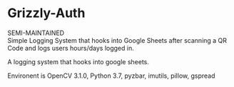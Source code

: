 # Grizzly-Auth
SEMI-MAINTAINED  
Simple Logging System that hooks into Google Sheets
after scanning a QR Code and logs users hours/days logged in. 

A logging system that hooks into google sheets.

Environent is OpenCV 3.1.0, Python 3.7, pyzbar, imutils, pillow, gspread

